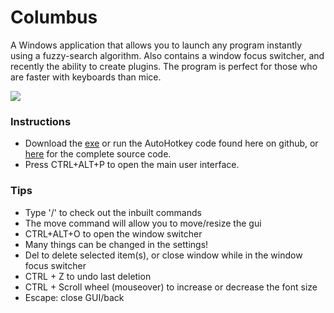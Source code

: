 # Columbus
A Windows application that allows you to launch any program instantly using a fuzzy-search algorithm. Also contains a window focus switcher, and recently the ability to create plugins. The program is perfect for those who are faster with keyboards than mice.

<img src='http://runie.me/?i=0bMFe'>

### Instructions
* Download the <a href="http://runie.me/Columbus/Columbus.exe">exe</a> or run the AutoHotkey code found here on github, or <a href="http://runie.me/Columbus/Columbus.ahk">here</a> for the complete source code.
* Press CTRL+ALT+P to open the main user interface.

### Tips
* Type '/' to check out the inbuilt commands
* The move command will allow you to move/resize the gui
* CTRL+ALT+O to open the window switcher
* Many things can be changed in the settings!
* Del to delete selected item(s), or close window while in the window focus switcher
* CTRL + Z to undo last deletion
* CTRL + Scroll wheel (mouseover) to increase or decrease the font size
* Escape: close GUI/back
